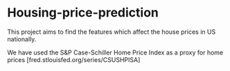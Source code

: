 # Housing-price-prediction

This project aims to find the features which affect the house prices in US nationally. 

We have used the S&P Case-Schiller Home Price Index as a proxy for home prices [fred.stlouisfed.org/series/CSUSHPISA]
